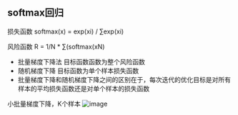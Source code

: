 ## softmax回归

损失函数 softmax(x) = exp(xi) / ∑exp(xi)

风险函数 R = 1/N * ∑(softmax(xN)

- 批量梯度下降法 目标函数函数为整个风险函数
- 随机梯度下降 目标函数为单个样本损失函数
- 批量梯度下降和随机梯度下降之间的区别在于，每次迭代的优化目标是对所有样本的平均损失函数还是对单个样本的损失函数

小批量梯度下降，K个样本
![image](https://user-images.githubusercontent.com/91414286/188807051-00199400-e661-4812-8956-799f4372351c.png)
